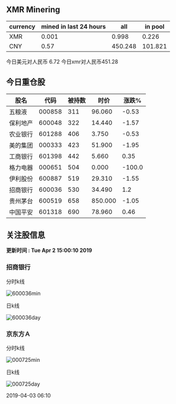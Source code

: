 ## XMR Minering

|currency|mined in last 24 hours|all|in pool|
|---|---|---|---|
|XMR|0.001|0.998|0.226|
|CNY|0.57|450.248|101.821|

今日美元对人民币 6.72	今日xmr对人民币451.28


## 今日重仓股 

|股名|代码|被持数|时价|涨跌%|
|---|---|---|---|---|
|五粮液|000858|311|96.060|-0.53|
|保利地产|600048|322|14.440|-1.57|
|农业银行|601288|406|3.750|-0.53|
|美的集团|000333|423|51.900|-1.95|
|工商银行|601398|442|5.660|0.35|
|格力电器|000651|504|0.000|-100.0|
|伊利股份|600887|519|29.310|-1.55|
|招商银行|600036|530|34.490|1.2|
|贵州茅台|600519|658|850.000|-1.05|
|中国平安|601318|690|78.960|0.46|

## 关注股信息
**更新时间 : Tue Apr  2 15:00:10 2019**
### 招商银行 
分时k线

![600036min](http://image.sinajs.cn/newchart/min/n/sh600036.gif)

日k线

![600036day](http://image.sinajs.cn/newchart/daily/n/sh600036.gif)

### 京东方Ａ 
分时k线

![000725min](http://image.sinajs.cn/newchart/min/n/sz000725.gif)

日k线

![000725day](http://image.sinajs.cn/newchart/daily/n/sz000725.gif)

2019-04-03 06:10